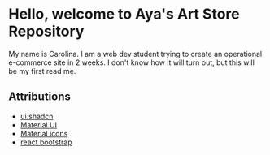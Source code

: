 # Hello, welcome to Aya's Art Store Repository

My name is Carolina. I am a web dev student trying to create an operational e-commerce site in 2 weeks. I don't know how it will turn out, but this will be my first read me.

## Attributions

- [ui.shadcn](https://ui.shadcn.com/docs)
- [Material UI](https://mui.com/core/)
- [Material icons](https://mui.com/material-ui/material-icons/)
- [react bootstrap](https://react-bootstrap.netlify.app/docs/components/carousel/)
